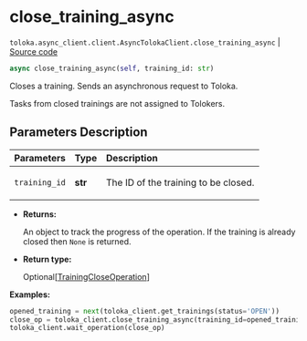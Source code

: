 # close_training_async
`toloka.async_client.client.AsyncTolokaClient.close_training_async` | [Source code](https://github.com/Toloka/toloka-kit/blob/v1.1.2/src/async_client/client.py#L0)

```python
async close_training_async(self, training_id: str)
```

Closes a training. Sends an asynchronous request to Toloka.


Tasks from closed trainings are not assigned to Tolokers.

## Parameters Description

| Parameters | Type | Description |
| :----------| :----| :-----------|
`training_id`|**str**|<p>The ID of the training to be closed.</p>

* **Returns:**

  An object to track the progress of the operation. If the training is already closed then `None` is returned.

* **Return type:**

  Optional\[[TrainingCloseOperation](toloka.client.operations.TrainingCloseOperation.md)\]

**Examples:**


```python
opened_training = next(toloka_client.get_trainings(status='OPEN'))
close_op = toloka_client.close_training_async(training_id=opened_training.id)
toloka_client.wait_operation(close_op)
```
